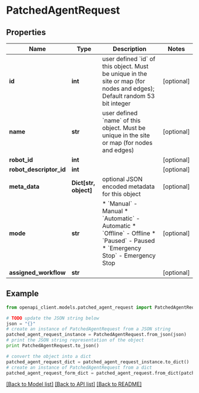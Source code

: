 # PatchedAgentRequest


## Properties
Name | Type | Description | Notes
------------ | ------------- | ------------- | -------------
**id** | **int** | user defined &#x60;id&#x60; of this object. Must be unique in the site or map (for nodes and edges); Default random 53 bit integer | [optional] 
**name** | **str** | user defined &#x60;name&#x60; of this object. Must be unique in the site or map (for nodes and edges) | [optional] 
**robot_id** | **int** |  | [optional] 
**robot_descriptor_id** | **int** |  | [optional] 
**meta_data** | **Dict[str, object]** | optional JSON encoded metadata for this object | [optional] 
**mode** | **str** | * &#x60;Manual&#x60; - Manual * &#x60;Automatic&#x60; - Automatic * &#x60;Offline&#x60; - Offline * &#x60;Paused&#x60; - Paused * &#x60;Emergency Stop&#x60; - Emergency Stop | [optional] 
**assigned_workflow** | **str** |  | [optional] 

## Example

```python
from openapi_client.models.patched_agent_request import PatchedAgentRequest

# TODO update the JSON string below
json = "{}"
# create an instance of PatchedAgentRequest from a JSON string
patched_agent_request_instance = PatchedAgentRequest.from_json(json)
# print the JSON string representation of the object
print PatchedAgentRequest.to_json()

# convert the object into a dict
patched_agent_request_dict = patched_agent_request_instance.to_dict()
# create an instance of PatchedAgentRequest from a dict
patched_agent_request_form_dict = patched_agent_request.from_dict(patched_agent_request_dict)
```
[[Back to Model list]](../README.md#documentation-for-models) [[Back to API list]](../README.md#documentation-for-api-endpoints) [[Back to README]](../README.md)


